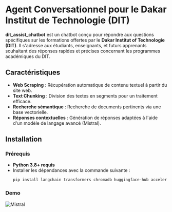 # Agent Conversationnel pour le Dakar Institut de Technologie (DIT)

**dit_assist_chatbot** est un chatbot conçu pour répondre aux questions spécifiques sur les formations offertes par le **Dakar Institut of Technologie (DIT)**. Il s'adresse aux étudiants, enseignants, et futurs apprenants souhaitant des réponses rapides et précises concernant les programmes académiques du DIT.

## Caractéristiques

- **Web Scraping** : Récupération automatique de contenu textuel à partir du site web.
- **Text Chunking** : Division des textes en segments pour un traitement efficace.
- **Recherche sémantique** : Recherche de documents pertinents via une base vectorielle.
- **Réponses contextuelles** : Génération de réponses adaptées à l'aide d'un modèle de langage avancé (Mistral).

## Installation

### Prérequis

- **Python 3.8+ requis**
- Installer les dépendances avec la commande suivante :
  ```bash
  pip install langchain transformers chromadb huggingface-hub accelerate bs4

### Demo 
![Mistral](image1.png)